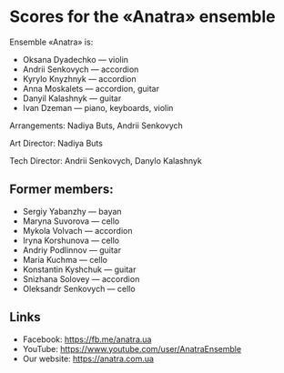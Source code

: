 # Scores for the «Anatra» ensemble

Ensemble «Anatra» is:

 * Oksana Dyadechko — violin
 * Andrii Senkovych — accordion
 * Kyrylo Knyzhnyk — accordion
 * Anna Moskalets — accordion, guitar
 * Danyil Kalashnyk — guitar
 * Ivan Dzeman — piano, keyboards, violin

Arrangements: Nadiya Buts, Andrii Senkovych

Art Director: Nadiya Buts

Tech Director: Andrii Senkovych, Danylo Kalashnyk

## Former members:

 * Sergiy Yabanzhy — bayan
 * Maryna Suvorova — cello
 * Mykola Volvach — accordion
 * Iryna Korshunova — cello
 * Andriy Podlinnov — guitar
 * Maria Kuchma — cello
 * Konstantin Kyshchuk — guitar
 * Snizhana Solovey — accordion
 * Oleksandr Senkovych — cello

## Links

 * Facebook: https://fb.me/anatra.ua
 * YouTube: https://www.youtube.com/user/AnatraEnsemble
 * Our website: https://anatra.com.ua
